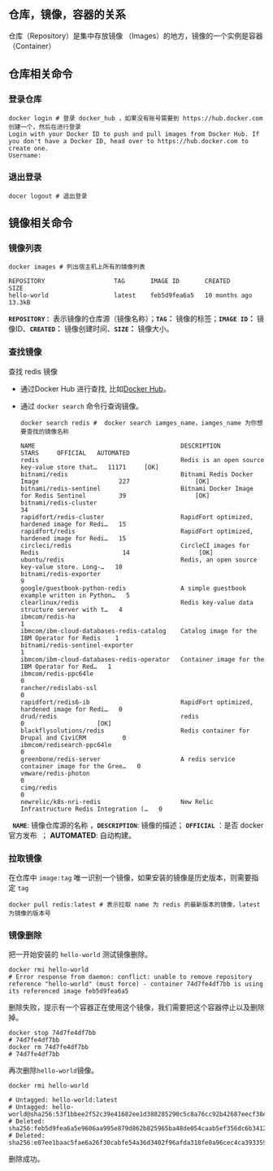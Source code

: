 ## 仓库，镜像，容器的关系

仓库（Repository）是集中存放镜像 （Images）的地方，镜像的一个实例是容器（Container） 

## 仓库相关命令

### 登录仓库

```shell
docker login # 登录 docker_hub ，如果没有账号需要到 https://hub.docker.com 创建一个，然后在进行登录
Login with your Docker ID to push and pull images from Docker Hub. If you don't have a Docker ID, head over to https://hub.docker.com to create one.
Username: 
```

### 退出登录

```shell
docer logout # 退出登录
```

## 镜像相关命令

### 镜像列表

```shell
docker images # 列出宿主机上所有的镜像列表

REPOSITORY                   TAG       IMAGE ID       CREATED         SIZE
hello-world                  latest    feb5d9fea6a5   10 months ago   13.3kB
```

**`REPOSITORY：`** 表示镜像的仓库源（镜像名称）；**`TAG`：** 镜像的标签；**`IMAGE ID`：** 镜像ID、**`CREATED`：** 镜像创建时间、**`SIZE`：** 镜像大小。

### 查找镜像

查找 redis 镜像

- 通过Docker Hub 进行查找, 比如[Docker Hub](https://hub.docker.com/search?q=mysql&type=image)。

- 通过 `docker search` 命令行查询镜像。
  
  ```shell
  docker search redis #  docker search iamges_name，iamges_name 为你想要查找的镜像名称
  
  NAME                                        DESCRIPTION                                     STARS     OFFICIAL   AUTOMATED
  redis                                       Redis is an open source key-value store that…   11171     [OK]       
  bitnami/redis                               Bitnami Redis Docker Image                      227                  [OK]
  bitnami/redis-sentinel                      Bitnami Docker Image for Redis Sentinel         39                   [OK]
  bitnami/redis-cluster                                                                       34                   
  rapidfort/redis-cluster                     RapidFort optimized, hardened image for Redi…   15                   
  rapidfort/redis                             RapidFort optimized, hardened image for Redi…   15                   
  circleci/redis                              CircleCI images for Redis                       14                   [OK]
  ubuntu/redis                                Redis, an open source key-value store. Long-…   10                   
  bitnami/redis-exporter                                                                      9                    
  google/guestbook-python-redis               A simple guestbook example written in Python…   5                    
  clearlinux/redis                            Redis key-value data structure server with t…   4                    
  ibmcom/redis-ha                                                                             1                    
  ibmcom/ibm-cloud-databases-redis-catalog    Catalog image for the IBM Operator for Redis    1                    
  bitnami/redis-sentinel-exporter                                                             1                    
  ibmcom/ibm-cloud-databases-redis-operator   Container image for the IBM Operator for Red…   1                    
  ibmcom/redis-ppc64le                                                                        0                    
  rancher/redislabs-ssl                                                                       0                    
  rapidfort/redis6-ib                         RapidFort optimized, hardened image for Redi…   0                    
  drud/redis                                  redis                                           0                    [OK]
  blackflysolutions/redis                     Redis container for Drupal and CiviCRM          0                    
  ibmcom/redisearch-ppc64le                                                                   0                    
  greenbone/redis-server                      A redis service container image for the Gree…   0                    
  vmware/redis-photon                                                                         0                    
  cimg/redis                                                                                  0                    
  newrelic/k8s-nri-redis                      New Relic Infrastructure Redis Integration (…   0                    
  ```

  **`NAME`**: 镜像仓库源的名称 ，**`DESCRIPTION`**: 镜像的描述； **`OFFICIAL`** ：是否 docker 官方发布  ； **AUTOMATED**: 自动构建。 

### 拉取镜像

在仓库中 `image:tag` 唯一识别一个镜像，如果安装的镜像是历史版本，则需要指定 `tag`

```shell
docker pull redis:latest # 表示拉取 name 为 redis 的最新版本的镜像，latest 为镜像的版本号
```

### 镜像删除

把一开始安装的 `hello-world` 测试镜像删除。

```shell
docker rmi hello-world
# Error response from daemon: conflict: unable to remove repository reference "hello-world" (must force) - container 74d7fe4df7bb is using its referenced image feb5d9fea6a5
```

删除失败，提示有一个容器正在使用这个镜像，我们需要把这个容器停止以及删除掉。

```shell
docker stop 74d7fe4df7bb
# 74d7fe4df7bb
docker rm 74d7fe4df7bb
# 74d7fe4df7bb
```

再次删除`hello-world`镜像。

```shell
docker rmi hello-world

# Untagged: hello-world:latest
# Untagged: hello-world@sha256:53f1bbee2f52c39e41682ee1d388285290c5c8a76cc92b42687eecf38e0af3f0
# Deleted: sha256:feb5d9fea6a5e9606aa995e879d862b825965ba48de054caab5ef356dc6b3412
# Deleted: sha256:e07ee1baac5fae6a26f30cabfe54a36d3402f96afda318fe0a96cec4ca393359
```

删除成功。








